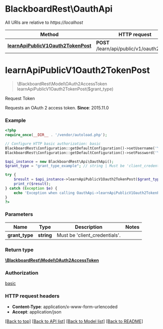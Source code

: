 # BlackboardRest\OauthApi

All URIs are relative to *https://localhost*

Method | HTTP request | Description
------------- | ------------- | -------------
[**learnApiPublicV1Oauth2TokenPost**](OauthApi.md#learnApiPublicV1Oauth2TokenPost) | **POST** /learn/api/public/v1/oauth2/token | Request Token


# **learnApiPublicV1Oauth2TokenPost**
> \BlackboardRest\Model\OAuth2AccessToken learnApiPublicV1Oauth2TokenPost($grant_type)

Request Token

Requests an OAuth 2 access token.  **Since**: 2015.11.0

### Example
```php
<?php
require_once(__DIR__ . '/vendor/autoload.php');

// Configure HTTP basic authorization: basic
BlackboardRest\Configuration::getDefaultConfiguration()->setUsername('YOUR_USERNAME');
BlackboardRest\Configuration::getDefaultConfiguration()->setPassword('YOUR_PASSWORD');

$api_instance = new BlackboardRest\Api\OauthApi();
$grant_type = "grant_type_example"; // string | Must be 'client_credentials'.

try {
    $result = $api_instance->learnApiPublicV1Oauth2TokenPost($grant_type);
    print_r($result);
} catch (Exception $e) {
    echo 'Exception when calling OauthApi->learnApiPublicV1Oauth2TokenPost: ', $e->getMessage(), PHP_EOL;
}
?>
```

### Parameters

Name | Type | Description  | Notes
------------- | ------------- | ------------- | -------------
 **grant_type** | **string**| Must be &#39;client_credentials&#39;. |

### Return type

[**\BlackboardRest\Model\OAuth2AccessToken**](../Model/OAuth2AccessToken.md)

### Authorization

[basic](../../README.md#basic)

### HTTP request headers

 - **Content-Type**: application/x-www-form-urlencoded
 - **Accept**: application/json

[[Back to top]](#) [[Back to API list]](../../README.md#documentation-for-api-endpoints) [[Back to Model list]](../../README.md#documentation-for-models) [[Back to README]](../../README.md)

